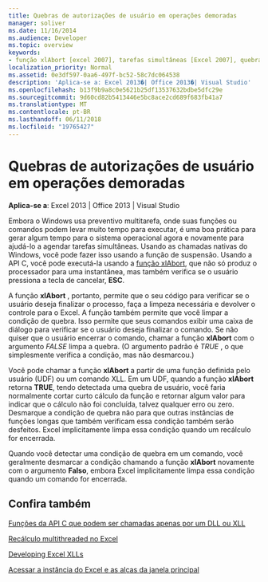 ```yaml
---
title: Quebras de autorizações de usuário em operações demoradas
manager: soliver
ms.date: 11/16/2014
ms.audience: Developer
ms.topic: overview
keywords:
- função xlAbort [excel 2007], tarefas simultâneas [Excel 2007], quebras de usuário [Excel 2007]
localization_priority: Normal
ms.assetid: 0e3df597-0aa6-497f-bc52-58c7dc064538
description: 'Aplica-se a: Excel 2013�| Office 2013�| Visual Studio'
ms.openlocfilehash: b13f9b9a8c0e5621b25df13537632bdbe5dfc29e
ms.sourcegitcommit: 9d60cd82b5413446e5bc8ace2cd689f683fb41a7
ms.translationtype: MT
ms.contentlocale: pt-BR
ms.lasthandoff: 06/11/2018
ms.locfileid: "19765427"
---
```

# <a name="permitting-user-breaks-in-lengthy-operations"></a>Quebras de autorizações de usuário em operações demoradas

 **Aplica-se a**: Excel 2013 | Office 2013 | Visual Studio 
  
Embora o Windows usa preventivo multitarefa, onde suas funções ou comandos podem levar muito tempo para executar, é uma boa prática para gerar algum tempo para o sistema operacional agora e novamente para ajudá-lo a agendar tarefas simultâneas. Usando as chamadas nativas do Windows, você pode fazer isso usando a função de suspensão. Usando a API C, você pode executá-la usando a [função xlAbort](xlabort.md), que não só produz o processador para uma instantânea, mas também verifica se o usuário pressiona a tecla de cancelar, **ESC**.
  
A função **xlAbort** , portanto, permite que o seu código para verificar se o usuário deseja finalizar o processo, faça a limpeza necessária e devolver o controle para o Excel. A função também permite que você limpar a condição de quebra. Isso permite que seus comandos exibir uma caixa de diálogo para verificar se o usuário deseja finalizar o comando. Se não quiser que o usuário encerrar o comando, chamar a função **xlAbort** com o argumento *FALSE* limpa a quebra. (O argumento padrão é *TRUE* , o que simplesmente verifica a condição, mas não desmarcou.) 
  
Você pode chamar a função **xlAbort** a partir de uma função definida pelo usuário (UDF) ou um comando XLL. Em um UDF, quando a função **xlAbort** retorna **TRUE**, tendo detectada uma quebra de usuário, você faria normalmente cortar curto cálculo da função e retornar algum valor para indicar que o cálculo não foi concluída, talvez qualquer erro ou zero. Desmarque a condição de quebra não para que outras instâncias de funções longas que também verificam essa condição também serão desfeitos. Excel implicitamente limpa essa condição quando um recálculo for encerrada.
  
Quando você detectar uma condição de quebra em um comando, você geralmente desmarcar a condição chamando a função **xlAbort** novamente com o argumento **Falso**, embora Excel implicitamente limpa essa condição quando um comando for encerrada.
  
## <a name="see-also"></a>Confira também



[Funções da API C que podem ser chamadas apenas por um DLL ou XLL](c-api-functions-that-can-be-called-only-from-a-dll-or-xll.md)
  
[Recálculo multithreaded no Excel](multithreaded-recalculation-in-excel.md)
  
[Developing Excel XLLs](developing-excel-xlls.md)
  
[Acessar a instância do Excel e as alças da janela principal](how-to-access-excel-instance-and-main-window-handles.md)


